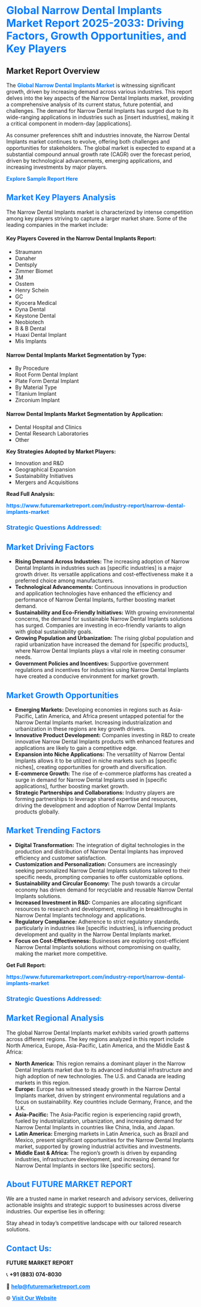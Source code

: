 <h1 style="color: #007BFF;">Global Narrow Dental Implants Market Report 2025-2033: Driving Factors, Growth Opportunities, and Key Players</h1>

<section id="overview">
<h2>Market Report Overview</h2>
<p>The <a href="https://www.futuremarketreport.com/industry-report/narrow-dental-implants-market" style="color: #007BFF; text-decoration: none;"><strong>Global Narrow Dental Implants Market</strong></a> is witnessing significant growth, driven by increasing demand across various industries. This report delves into the key aspects of the Narrow Dental Implants market, providing a comprehensive analysis of its current status, future potential, and challenges. The demand for Narrow Dental Implants has surged due to its wide-ranging applications in industries such as [insert industries], making it a critical component in modern-day [applications].</p>
<p>As consumer preferences shift and industries innovate, the Narrow Dental Implants market continues to evolve, offering both challenges and opportunities for stakeholders. The global market is expected to expand at a substantial compound annual growth rate (CAGR) over the forecast period, driven by technological advancements, emerging applications, and increasing investments by major players.</p>
</section>

<section id="overview">
<p><a href="https://www.futuremarketreport.com/request-sample/reportId=98878" style="color: #007BFF; text-decoration: none;"><strong>Explore Sample Report Here</strong></a></p>
</section>

<section id="key-players">
<h2 style="color: #007BFF;">Market Key Players Analysis</h2>
<p>The Narrow Dental Implants market is characterized by intense competition among key players striving to capture a larger market share. Some of the leading companies in the market include:</p>
<h4>Key Players Covered in the Narrow Dental Implants Report:</h4>
<ul><li>Straumann</li><li>Danaher</li><li>Dentsply</li><li>Zimmer Biomet</li><li>3M</li><li>Osstem</li><li>Henry Schein</li><li>GC</li><li>Kyocera Medical</li><li>Dyna Dental</li><li>Keystone Dental</li><li>Neobiotech</li><li>B &amp; B Dental</li><li>Huaxi Dental Implant</li><li>Mis Implants</li></ul>
<h4>Narrow Dental Implants Market Segmentation by Type:</h4>
<ul><li>By Procedure</li><li>Root Form Dental Implant</li><li>Plate Form Dental Implant</li><li>By Material Type</li><li>Titanium Implant</li><li>Zirconium Implant</li></ul>

<h4>Narrow Dental Implants Market Segmentation by Application:</h4>
<ul><li>Dental Hospital and Clinics</li><li>Dental Research Laboratories</li><li>Other</li></ul>
<p><strong>Key Strategies Adopted by Market Players:</strong></p>
<ul>
<li>Innovation and R&D</li>
<li>Geographical Expansion</li>
<li>Sustainability Initiatives</li>
<li>Mergers and Acquisitions</li>
</ul>
</section>

<section>
<p><strong>Read Full Analysis: </strong></p><a href="https://www.futuremarketreport.com/industry-report/narrow-dental-implants-market" style="color: #007BFF; text-decoration: none;"><strong>https://www.futuremarketreport.com/industry-report/narrow-dental-implants-market</strong></a>
<h3 style="color: #007BFF;">Strategic Questions Addressed:</h3>
</section>

<section id="driving-factors">
<h2 style="color: #007BFF;">Market Driving Factors</h2>
<ul>
<li><strong>Rising Demand Across Industries:</strong> The increasing adoption of Narrow Dental Implants in industries such as [specific industries] is a major growth driver. Its versatile applications and cost-effectiveness make it a preferred choice among manufacturers.</li>
<li><strong>Technological Advancements:</strong> Continuous innovations in production and application technologies have enhanced the efficiency and performance of Narrow Dental Implants, further boosting market demand.</li>
<li><strong>Sustainability and Eco-Friendly Initiatives:</strong> With growing environmental concerns, the demand for sustainable Narrow Dental Implants solutions has surged. Companies are investing in eco-friendly variants to align with global sustainability goals.</li>
<li><strong>Growing Population and Urbanization:</strong> The rising global population and rapid urbanization have increased the demand for [specific products], where Narrow Dental Implants plays a vital role in meeting consumer needs.</li>
<li><strong>Government Policies and Incentives:</strong> Supportive government regulations and incentives for industries using Narrow Dental Implants have created a conducive environment for market growth.</li>
</ul>
</section>

<section id="growth-opportunities">
<h2 style="color: #007BFF;">Market Growth Opportunities</h2>
<ul>
<li><strong>Emerging Markets:</strong> Developing economies in regions such as Asia-Pacific, Latin America, and Africa present untapped potential for the Narrow Dental Implants market. Increasing industrialization and urbanization in these regions are key growth drivers.</li>
<li><strong>Innovative Product Development:</strong> Companies investing in R&D to create innovative Narrow Dental Implants products with enhanced features and applications are likely to gain a competitive edge.</li>
<li><strong>Expansion into Niche Applications:</strong> The versatility of Narrow Dental Implants allows it to be utilized in niche markets such as [specific niches], creating opportunities for growth and diversification.</li>
<li><strong>E-commerce Growth:</strong> The rise of e-commerce platforms has created a surge in demand for Narrow Dental Implants used in [specific applications], further boosting market growth.</li>
<li><strong>Strategic Partnerships and Collaborations:</strong> Industry players are forming partnerships to leverage shared expertise and resources, driving the development and adoption of Narrow Dental Implants products globally.</li>
</ul>
</section>

<section id="trending-factors">
<h2 style="color: #007BFF;">Market Trending Factors</h2>
<ul>
<li><strong>Digital Transformation:</strong> The integration of digital technologies in the production and distribution of Narrow Dental Implants has improved efficiency and customer satisfaction.</li>
<li><strong>Customization and Personalization:</strong> Consumers are increasingly seeking personalized Narrow Dental Implants solutions tailored to their specific needs, prompting companies to offer customizable options.</li>
<li><strong>Sustainability and Circular Economy:</strong> The push towards a circular economy has driven demand for recyclable and reusable Narrow Dental Implants solutions.</li>
<li><strong>Increased Investment in R&D:</strong> Companies are allocating significant resources to research and development, resulting in breakthroughs in Narrow Dental Implants technology and applications.</li>
<li><strong>Regulatory Compliance:</strong> Adherence to strict regulatory standards, particularly in industries like [specific industries], is influencing product development and quality in the Narrow Dental Implants market.</li>
<li><strong>Focus on Cost-Effectiveness:</strong> Businesses are exploring cost-efficient Narrow Dental Implants solutions without compromising on quality, making the market more competitive.</li>
</ul>
</section>

<section>
<p><strong>Get Full Report: </strong></p><a href="https://www.futuremarketreport.com/industry-report/narrow-dental-implants-market" style="color: #007BFF; text-decoration: none;"><strong>https://www.futuremarketreport.com/industry-report/narrow-dental-implants-market</strong></a>
<h3 style="color: #007BFF;">Strategic Questions Addressed:</h3>
</section>


<section id="regional-analysis">
<h2 style="color: #007BFF;">Market Regional Analysis</h2>
<p>The global Narrow Dental Implants market exhibits varied growth patterns across different regions. The key regions analyzed in this report include North America, Europe, Asia-Pacific, Latin America, and the Middle East & Africa:</p>
<ul>
<li><strong>North America:</strong> This region remains a dominant player in the Narrow Dental Implants market due to its advanced industrial infrastructure and high adoption of new technologies. The U.S. and Canada are leading markets in this region.</li>
<li><strong>Europe:</strong> Europe has witnessed steady growth in the Narrow Dental Implants market, driven by stringent environmental regulations and a focus on sustainability. Key countries include Germany, France, and the U.K.</li>
<li><strong>Asia-Pacific:</strong> The Asia-Pacific region is experiencing rapid growth, fueled by industrialization, urbanization, and increasing demand for Narrow Dental Implants in countries like China, India, and Japan.</li>
<li><strong>Latin America:</strong> Emerging markets in Latin America, such as Brazil and Mexico, present significant opportunities for the Narrow Dental Implants market, supported by growing industrial activities and investments.</li>
<li><strong>Middle East & Africa:</strong> The region’s growth is driven by expanding industries, infrastructure development, and increasing demand for Narrow Dental Implants in sectors like [specific sectors].</li>
</ul>
</section>

<footer>
<h2 style="color: #007BFF;">About FUTURE MARKET REPORT</h2>
<p>We are a trusted name in market research and advisory services, delivering actionable insights and strategic support to businesses across diverse industries. Our expertise lies in offering:</p>

<p>Stay ahead in today’s competitive landscape with our tailored research solutions.</p>

<h2 style="color: #007BFF;">Contact Us:</h2>
<p><strong>FUTURE MARKET REPORT</strong></p>
<p>📞 <strong>+91 (883) 074-8030</strong></p>
<p>📧 <strong><a href="mailto:help@futuremarketreport.com" style="color: #007BFF;">help@futuremarketreport.com</a></strong></p>
<p>🌐 <strong><a href="https://www.futuremarketreport.com/" style="color: #007BFF;">Visit Our Website</a></strong></p>
</footer>